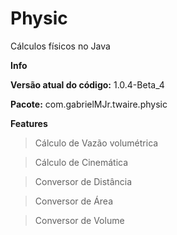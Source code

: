 # Physic
Cálculos físicos no Java

**Info**

**Versão atual do código:** 1.0.4-Beta_4

**Pacote:** com.gabrielMJr.twaire.physic

**Features**
> Cálculo de Vazão volumétrica

> Cálculo de Cinemática

> Conversor de Distância 

> Conversor de Área 

> Conversor de Volume
